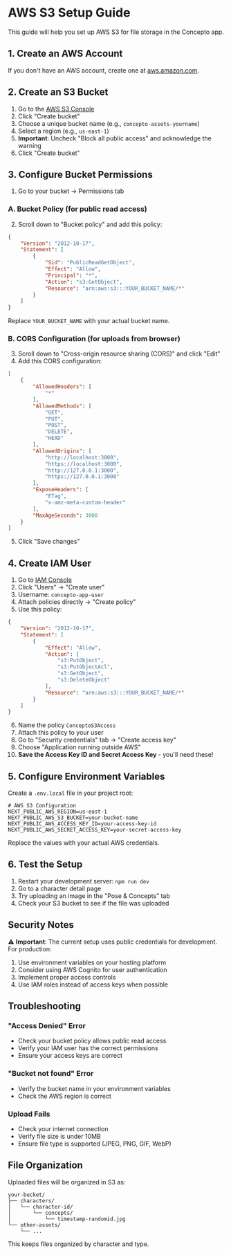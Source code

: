 # AWS S3 Setup Guide

This guide will help you set up AWS S3 for file storage in the Concepto app.

## 1. Create an AWS Account

If you don't have an AWS account, create one at [aws.amazon.com](https://aws.amazon.com).

## 2. Create an S3 Bucket

1. Go to the [AWS S3 Console](https://s3.console.aws.amazon.com/)
2. Click "Create bucket"
3. Choose a unique bucket name (e.g., `concepto-assets-yourname`)
4. Select a region (e.g., `us-east-1`)
5. **Important**: Uncheck "Block all public access" and acknowledge the warning
6. Click "Create bucket"

## 3. Configure Bucket Permissions

1. Go to your bucket → Permissions tab

### A. Bucket Policy (for public read access)
2. Scroll down to "Bucket policy" and add this policy:

```json
{
    "Version": "2012-10-17",
    "Statement": [
        {
            "Sid": "PublicReadGetObject",
            "Effect": "Allow",
            "Principal": "*",
            "Action": "s3:GetObject",
            "Resource": "arn:aws:s3:::YOUR_BUCKET_NAME/*"
        }
    ]
}
```

Replace `YOUR_BUCKET_NAME` with your actual bucket name.

### B. CORS Configuration (for uploads from browser)
3. Scroll down to "Cross-origin resource sharing (CORS)" and click "Edit"
4. Add this CORS configuration:

```json
[
    {
        "AllowedHeaders": [
            "*"
        ],
        "AllowedMethods": [
            "GET",
            "PUT",
            "POST",
            "DELETE",
            "HEAD"
        ],
        "AllowedOrigins": [
            "http://localhost:3000",
            "https://localhost:3000",
            "http://127.0.0.1:3000",
            "https://127.0.0.1:3000"
        ],
        "ExposeHeaders": [
            "ETag",
            "x-amz-meta-custom-header"
        ],
        "MaxAgeSeconds": 3000
    }
]
```

5. Click "Save changes"

## 4. Create IAM User

1. Go to [IAM Console](https://console.aws.amazon.com/iam/)
2. Click "Users" → "Create user"
3. Username: `concepto-app-user`
4. Attach policies directly → "Create policy"
5. Use this policy:

```json
{
    "Version": "2012-10-17",
    "Statement": [
        {
            "Effect": "Allow",
            "Action": [
                "s3:PutObject",
                "s3:PutObjectAcl",
                "s3:GetObject",
                "s3:DeleteObject"
            ],
            "Resource": "arn:aws:s3:::YOUR_BUCKET_NAME/*"
        }
    ]
}
```

6. Name the policy `ConceptoS3Access`
7. Attach this policy to your user
8. Go to "Security credentials" tab → "Create access key"
9. Choose "Application running outside AWS"
10. **Save the Access Key ID and Secret Access Key** - you'll need these!

## 5. Configure Environment Variables
Create a `.env.local` file in your project root:

```env
# AWS S3 Configuration
NEXT_PUBLIC_AWS_REGION=us-east-1
NEXT_PUBLIC_AWS_S3_BUCKET=your-bucket-name
NEXT_PUBLIC_AWS_ACCESS_KEY_ID=your-access-key-id
NEXT_PUBLIC_AWS_SECRET_ACCESS_KEY=your-secret-access-key
```

Replace the values with your actual AWS credentials.

## 6. Test the Setup

1. Restart your development server: `npm run dev`
2. Go to a character detail page
3. Try uploading an image in the "Pose & Concepts" tab
4. Check your S3 bucket to see if the file was uploaded

## Security Notes

⚠️ **Important**: The current setup uses public credentials for development. For production:

1. Use environment variables on your hosting platform
2. Consider using AWS Cognito for user authentication
3. Implement proper access controls
4. Use IAM roles instead of access keys when possible

## Troubleshooting

### "Access Denied" Error
- Check your bucket policy allows public read access
- Verify your IAM user has the correct permissions
- Ensure your access keys are correct

### "Bucket not found" Error
- Verify the bucket name in your environment variables
- Check the AWS region is correct

### Upload Fails
- Check your internet connection
- Verify file size is under 10MB
- Ensure file type is supported (JPEG, PNG, GIF, WebP)

## File Organization

Uploaded files will be organized in S3 as:
```
your-bucket/
├── characters/
│   └── character-id/
│       └── concepts/
│           └── timestamp-randomid.jpg
└── other-assets/
    └── ...
```

This keeps files organized by character and type.
